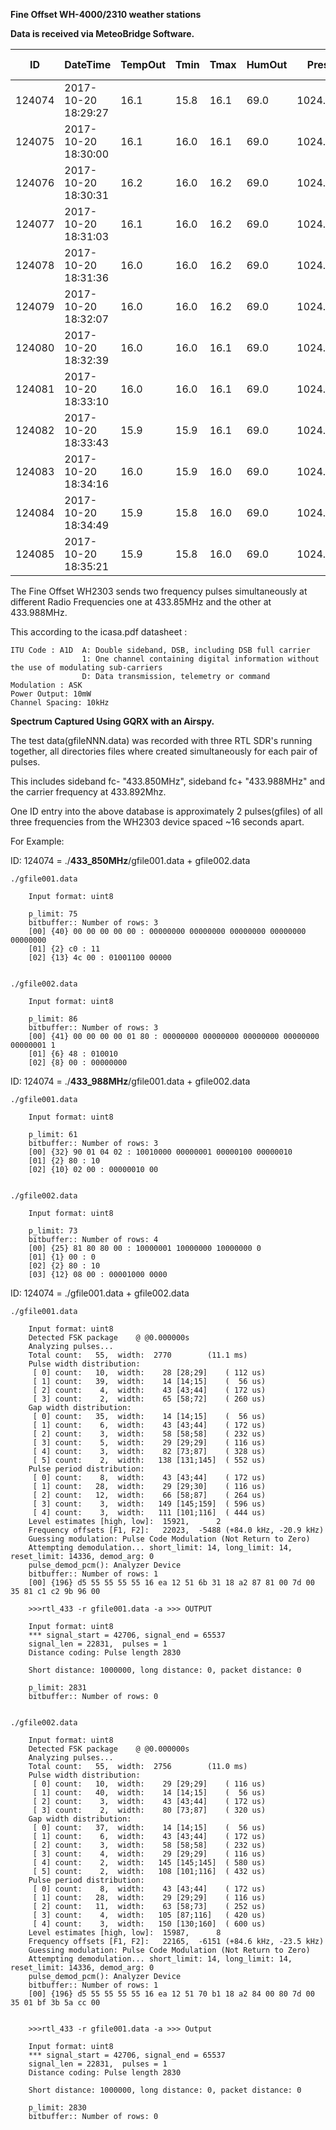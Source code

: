 **Fine Offset WH-4000/2310 weather stations**

**Data is received via MeteoBridge Software.**

|ID|DateTime|TempOut|Tmin|Tmax|HumOut|Press|Dew|HeatIdx|WindSpeed(m/s)|WindAvg(m/s)|WindDir(Deg)|RainRate(mm)|RainDay(mm)|UV|Solar Rad|
|--|--------|-------|----|----|------|-----|---|-------|---------|-------|-------|--------|-------|--|---------|
|124074|2017-10-20 18:29:27|16.1|15.8|16.1|69.0|1024.700|10.4|16.1|1.1|1.0|289|0.00|0.00|1.0|39.00|
|124075|2017-10-20 18:30:00|16.1|16.0|16.1|69.0|1024.700|10.4|16.1|1.1|1.1|225|0.00|0.00|1.0|38.00|
|124076|2017-10-20 18:30:31|16.2|16.0|16.2|69.0|1024.800|10.5|16.2|3.4|2.4|287|0.00|0.00|1.0|38.00|
|124077|2017-10-20 18:31:03|16.1|16.0|16.2|69.0|1024.600|10.4|16.1|2.2|1.8|305|0.00|0.00|1.0|37.00|
|124078|2017-10-20 18:31:36|16.0|16.0|16.2|69.0|1024.600|10.3|16.0|4.5|2.9|240|0.00|0.00|1.0|36.00|
|124079|2017-10-20 18:32:07|16.0|16.0|16.2|69.0|1024.800|10.3|16.0|2.2|1.3|297|0.00|0.00|0.0|35.00|
|124080|2017-10-20 18:32:39|16.0|16.0|16.1|69.0|1024.800|10.3|16.0|1.1|0.1|253|0.00|0.00|0.0|34.00|
|124081|2017-10-20 18:33:10|16.0|16.0|16.1|69.0|1024.900|10.3|16.0|1.1|0.8|208|0.00|0.00|0.0|34.00|
|124082|2017-10-20 18:33:43|15.9|15.9|16.1|69.0|1024.900|10.2|15.9|2.2|1.5|283|0.00|0.00|0.0|33.00|
|124083|2017-10-20 18:34:16|16.0|15.9|16.0|69.0|1024.900|10.3|16.0|5.6|3.8|244|0.00|0.00|0.0|32.00|
|124084|2017-10-20 18:34:49|15.9|15.8|16.0|69.0|1024.800|10.2|15.9|3.4|2.0|201|0.00|0.00|0.0|32.00|
|124085|2017-10-20 18:35:21|15.9|15.8|16.0|69.0|1024.900|10.2|15.9|3.4|2.8|290|0.00|0.00|0.0|31.00|




The Fine Offset WH2303 sends two frequency pulses simultaneously at different Radio Frequencies one at 433.85MHz and the other at 433.988MHz.

This according to the icasa.pdf datasheet : 

	ITU Code : A1D 	A: Double sideband, DSB, including DSB full carrier
					1: One channel containing digital information without the use of modulating sub-carriers 
					D: Data transmission, telemetry or command
	Modulation : ASK
	Power Output: 10mW
	Channel Spacing: 10kHz


**Spectrum Captured Using GQRX with an Airspy.**
						

The test data(gfileNNN.data) was recorded with three RTL SDR's running together, all directories files where created simultaneously for each pair of pulses.

This includes sideband fc- "433.850MHz", sideband fc+ "433.988MHz" and the carrier frequency at 433.892Mhz.

One ID entry into the above database is approximately 2 pulses(gfiles) of all three frequencies from the WH2303 device spaced ~16 seconds apart.

For Example:

<!-- This is Fc(-) -->
ID: 124074 = ./**433_850MHz**/gfile001.data + gfile002.data 
	
	./gfile001.data

		Input format: uint8
		
		p_limit: 75
		bitbuffer:: Number of rows: 3 
		[00] {40} 00 00 00 00 00 : 00000000 00000000 00000000 00000000 00000000 
		[01] {2} c0 : 11
		[02] {13} 4c 00 : 01001100 00000


	./gfile002.data

		Input format: uint8
		
		p_limit: 86
		bitbuffer:: Number of rows: 3 
		[00] {41} 00 00 00 00 01 80 : 00000000 00000000 00000000 00000000 00000001 1
		[01] {6} 48 : 010010
		[02] {8} 00 : 00000000 



<!-- This is Fc(+) -->
ID: 124074 = ./**433_988MHz**/gfile001.data + gfile002.data 

	./gfile001.data

		Input format: uint8
		
		p_limit: 61
		bitbuffer:: Number of rows: 3 
		[00] {32} 90 01 04 02 : 10010000 00000001 00000100 00000010 
		[01] {2} 80 : 10
		[02] {10} 02 00 : 00000010 00


	./gfile002.data

		Input format: uint8
		
		p_limit: 73
		bitbuffer:: Number of rows: 4 
		[00] {25} 81 80 80 00 : 10000001 10000000 10000000 0
		[01] {1} 00 : 0
		[02] {2} 80 : 10
		[03] {12} 08 00 : 00001000 0000


<!-- This is the carrier in Pulse Analyzer mode and analyze mode (rtl_433 -A option) -->
ID: 124074 = ./gfile001.data + gfile002.data 
	
	./gfile001.data
	
		Input format: uint8
		Detected FSK package	@ @0.000000s
		Analyzing pulses...
		Total count:   55,  width:  2770		(11.1 ms)
		Pulse width distribution:
		 [ 0] count:   10,  width:    28 [28;29]	( 112 us)
		 [ 1] count:   39,  width:    14 [14;15]	(  56 us)
		 [ 2] count:    4,  width:    43 [43;44]	( 172 us)
		 [ 3] count:    2,  width:    65 [58;72]	( 260 us)
		Gap width distribution:
		 [ 0] count:   35,  width:    14 [14;15]	(  56 us)
		 [ 1] count:    6,  width:    43 [43;44]	( 172 us)
		 [ 2] count:    3,  width:    58 [58;58]	( 232 us)
		 [ 3] count:    5,  width:    29 [29;29]	( 116 us)
		 [ 4] count:    3,  width:    82 [73;87]	( 328 us)
		 [ 5] count:    2,  width:   138 [131;145]	( 552 us)
		Pulse period distribution:
		 [ 0] count:    8,  width:    43 [43;44]	( 172 us)
		 [ 1] count:   28,  width:    29 [29;30]	( 116 us)
		 [ 2] count:   12,  width:    66 [58;87]	( 264 us)
		 [ 3] count:    3,  width:   149 [145;159]	( 596 us)
		 [ 4] count:    3,  width:   111 [101;116]	( 444 us)
		Level estimates [high, low]:  15921,      2
		Frequency offsets [F1, F2]:   22023,  -5488	(+84.0 kHz, -20.9 kHz)
		Guessing modulation: Pulse Code Modulation (Not Return to Zero)
		Attempting demodulation... short_limit: 14, long_limit: 14, reset_limit: 14336, demod_arg: 0
		pulse_demod_pcm(): Analyzer Device 
		bitbuffer:: Number of rows: 1 
		[00] {196} d5 55 55 55 55 16 ea 12 51 6b 31 18 a2 87 81 00 7d 00 35 81 c1 c2 9b 96 00

		>>>rtl_433 -r gfile001.data -a >>> OUTPUT

		Input format: uint8
		*** signal_start = 42706, signal_end = 65537
		signal_len = 22831,  pulses = 1
		Distance coding: Pulse length 2830

		Short distance: 1000000, long distance: 0, packet distance: 0

		p_limit: 2831
		bitbuffer:: Number of rows: 0 


	./gfile002.data

		Input format: uint8
		Detected FSK package	@ @0.000000s
		Analyzing pulses...
		Total count:   55,  width:  2756		(11.0 ms)
		Pulse width distribution:
		 [ 0] count:   10,  width:    29 [29;29]	( 116 us)
		 [ 1] count:   40,  width:    14 [14;15]	(  56 us)
		 [ 2] count:    3,  width:    43 [43;44]	( 172 us)
		 [ 3] count:    2,  width:    80 [73;87]	( 320 us)
		Gap width distribution:
		 [ 0] count:   37,  width:    14 [14;15]	(  56 us)
		 [ 1] count:    6,  width:    43 [43;44]	( 172 us)
		 [ 2] count:    3,  width:    58 [58;58]	( 232 us)
		 [ 3] count:    4,  width:    29 [29;29]	( 116 us)
		 [ 4] count:    2,  width:   145 [145;145]	( 580 us)
		 [ 5] count:    2,  width:   108 [101;116]	( 432 us)
		Pulse period distribution:
		 [ 0] count:    8,  width:    43 [43;44]	( 172 us)
		 [ 1] count:   28,  width:    29 [29;29]	( 116 us)
		 [ 2] count:   11,  width:    63 [58;73]	( 252 us)
		 [ 3] count:    4,  width:   105 [87;116]	( 420 us)
		 [ 4] count:    3,  width:   150 [130;160]	( 600 us)
		Level estimates [high, low]:  15987,      8
		Frequency offsets [F1, F2]:   22165,  -6151	(+84.6 kHz, -23.5 kHz)
		Guessing modulation: Pulse Code Modulation (Not Return to Zero)
		Attempting demodulation... short_limit: 14, long_limit: 14, reset_limit: 14336, demod_arg: 0
		pulse_demod_pcm(): Analyzer Device 
		bitbuffer:: Number of rows: 1 
		[00] {196} d5 55 55 55 55 16 ea 12 51 70 b1 18 a2 84 00 80 7d 00 35 01 bf 3b 5a cc 00 


		>>>rtl_433 -r gfile001.data -a >>> Output

		Input format: uint8
		*** signal_start = 42706, signal_end = 65537
		signal_len = 22831,  pulses = 1
		Distance coding: Pulse length 2830

		Short distance: 1000000, long distance: 0, packet distance: 0

		p_limit: 2830
		bitbuffer:: Number of rows: 0 
